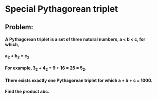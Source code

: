 # Special Pythagorean triplet
## Problem:
#### A Pythagorean triplet is a set of three natural numbers, a < b < c, for which,
#### a<sub>2</sub> + b<sub>2</sub> = c<sub>2</sub>
#### For example, 3<sub>2</sub> + 4<sub>2</sub> = 9 + 16 = 25 = 5<sub>2</sub>.
#### There exists exactly one Pythagorean triplet for which a + b + c = 1000.
#### Find the product abc.
